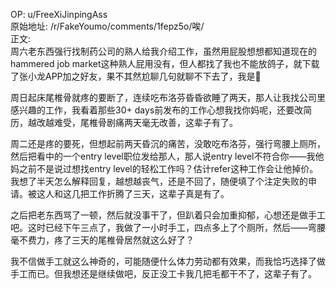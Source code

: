 
OP: u/FreeXiJinpingAss  
原始地址: /r/FakeYoumo/comments/1fepz5o/唉/  
正文:  
周六老东西强行找制药公司的熟人给我介绍工作，虽然用屁股想想都知道现在的hammered job market这种熟人屁用没有，但人都找了我也不能放鸽子，就下载了张小龙APP加之好友，果不其然尬聊几句就聊不下去了，我是🤡

周日起床尾椎骨就疼的要断了，连续吃布洛芬昏昏欲睡了两天，那人让我找公司里感兴趣的工作，我看着那些30+ days前发布的工作心想我找你妈呢，还要改简历，越改越难受，尾椎骨剧痛两天毫无改善，这辈子有了。

周二还是疼的要死，但想起前两天昏沉的痛苦，没敢吃布洛芬，强行弯腰上厕所，然后把看中的一个entry level职位发给那人，那人说entry level不符合你——我他妈之前不是说过想找entry level的轻松工作吗？估计refer这种工作会让他掉价。我想了半天怎么解释回复，越想越丧气，还是不回了，随便填了个注定失败的申请。被这人和这几把工作折腾了三天，这辈子真是有了。

之后把老东西骂了一顿，然后就没事干了，但趴着只会加重抑郁，心想还是做手工吧。这时已经下午三点了，我做了一小时手工，四点多上了个厕所，然后——弯腰毫不费力，疼了三天的尾椎骨居然就这么好了？

我不信做手工就这么神奇的，可能随便什么体力劳动都有效果，而我恰巧选择了做手工而已。但我想还是继续做吧，反正没工卡我几把毛都干不了，这辈子有了。
